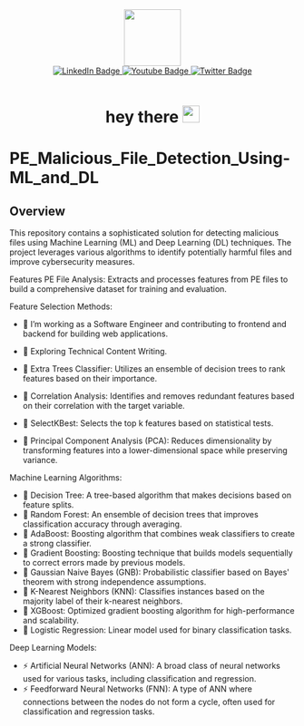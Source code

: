 <div id="header" align="center">
  <img src="https://media.giphy.com/media/M9gbBd9nbDrOTu1Mqx/giphy.gif" width="100"/>
</div>

<div id="badges" align="center">
  <a href="your-linkedin-URL">
    <img src="https://img.shields.io/badge/LinkedIn-blue?style=for-the-badge&logo=linkedin&logoColor=white" alt="LinkedIn Badge"/>
  </a>
  <a href="your-youtube-URL">
    <img src="https://img.shields.io/badge/YouTube-red?style=for-the-badge&logo=youtube&logoColor=white" alt="Youtube Badge"/>
  </a>
  <a href="your-twitter-URL">
    <img src="https://img.shields.io/badge/Twitter-blue?style=for-the-badge&logo=twitter&logoColor=white" alt="Twitter Badge"/>
  </a>
</div>

<p align="center">
  <img src="https://komarev.com/ghpvc/?username=SuyashUtekar&style=flat-square&color=blue" alt=""/>
</p>

<h1 align="center">
  hey there
  <img src="https://media.giphy.com/media/hvRJCLFzcasrR4ia7z/giphy.gif" width="30px"/>
</h1>

# PE_Malicious_File_Detection_Using-ML_and_DL

## Overview
This repository contains a sophisticated solution for detecting malicious files using Machine Learning (ML) and Deep Learning (DL) techniques. The project leverages various algorithms to identify potentially harmful files and improve cybersecurity measures.

Features
PE File Analysis: Extracts and processes features from PE files to build a comprehensive dataset for training and evaluation.

Feature Selection Methods:

- :telescope: I’m working as a Software Engineer and contributing to frontend and backend for building web applications.

- :seedling: Exploring Technical Content Writing.



- :telescope: Extra Trees Classifier: Utilizes an ensemble of decision trees to rank features based on their importance.
- :telescope: Correlation Analysis: Identifies and removes redundant features based on their correlation with the target variable.
- :telescope: SelectKBest: Selects the top k features based on statistical tests.
- :telescope: Principal Component Analysis (PCA): Reduces dimensionality by transforming features into a lower-dimensional space while preserving variance.

Machine Learning Algorithms:

- :seedling: Decision Tree: A tree-based algorithm that makes decisions based on feature splits.
- :seedling: Random Forest: An ensemble of decision trees that improves classification accuracy through averaging.
- :seedling: AdaBoost: Boosting algorithm that combines weak classifiers to create a strong classifier.
- :seedling: Gradient Boosting: Boosting technique that builds models sequentially to correct errors made by previous models.
- :seedling: Gaussian Naive Bayes (GNB): Probabilistic classifier based on Bayes' theorem with strong independence assumptions.
- :seedling: K-Nearest Neighbors (KNN): Classifies instances based on the majority label of their k-nearest neighbors.
- :seedling: XGBoost: Optimized gradient boosting algorithm for high-performance and scalability.
- :seedling: Logistic Regression: Linear model used for binary classification tasks.

Deep Learning Models:

- :zap: Artificial Neural Networks (ANN): A broad class of neural networks used for various tasks, including classification and regression.
- :zap: Feedforward Neural Networks (FNN): A type of ANN where connections between the nodes do not form a cycle, often used for classification and regression tasks.
